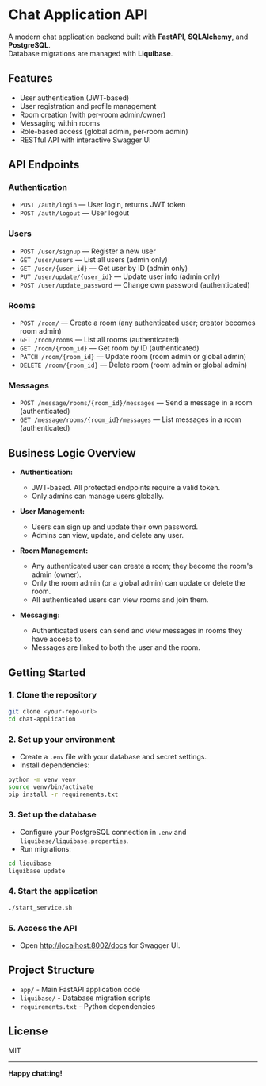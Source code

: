 # Chat Application API

A modern chat application backend built with **FastAPI**, **SQLAlchemy**, and **PostgreSQL**.  
Database migrations are managed with **Liquibase**.

## Features

- User authentication (JWT-based)
- User registration and profile management
- Room creation (with per-room admin/owner)
- Messaging within rooms
- Role-based access (global admin, per-room admin)
- RESTful API with interactive Swagger UI

## API Endpoints

### **Authentication**
- `POST /auth/login` — User login, returns JWT token
- `POST /auth/logout` — User logout

### **Users**
- `POST /user/signup` — Register a new user
- `GET /user/users` — List all users (admin only)
- `GET /user/{user_id}` — Get user by ID (admin only)
- `PUT /user/update/{user_id}` — Update user info (admin only)
- `POST /user/update_password` — Change own password (authenticated)

### **Rooms**
- `POST /room/` — Create a room (any authenticated user; creator becomes room admin)
- `GET /room/rooms` — List all rooms (authenticated)
- `GET /room/{room_id}` — Get room by ID (authenticated)
- `PATCH /room/{room_id}` — Update room (room admin or global admin)
- `DELETE /room/{room_id}` — Delete room (room admin or global admin)

### **Messages**
- `POST /message/rooms/{room_id}/messages` — Send a message in a room (authenticated)
- `GET /message/rooms/{room_id}/messages` — List messages in a room (authenticated)

## Business Logic Overview

- **Authentication:**
  - JWT-based. All protected endpoints require a valid token.
  - Only admins can manage users globally.

- **User Management:**
  - Users can sign up and update their own password.
  - Admins can view, update, and delete any user.

- **Room Management:**
  - Any authenticated user can create a room; they become the room's admin (owner).
  - Only the room admin (or a global admin) can update or delete the room.
  - All authenticated users can view rooms and join them.

- **Messaging:**
  - Authenticated users can send and view messages in rooms they have access to.
  - Messages are linked to both the user and the room.

## Getting Started

### 1. Clone the repository

```bash
git clone <your-repo-url>
cd chat-application
```

### 2. Set up your environment

- Create a `.env` file with your database and secret settings.
- Install dependencies:

```bash
python -m venv venv
source venv/bin/activate
pip install -r requirements.txt
```

### 3. Set up the database

- Configure your PostgreSQL connection in `.env` and `liquibase/liquibase.properties`.
- Run migrations:

```bash
cd liquibase
liquibase update
```

### 4. Start the application

```bash
./start_service.sh
```

### 5. Access the API

- Open [http://localhost:8002/docs](http://localhost:8002/docs) for Swagger UI.

## Project Structure

- `app/` - Main FastAPI application code
- `liquibase/` - Database migration scripts
- `requirements.txt` - Python dependencies

## License

MIT

---

**Happy chatting!**
